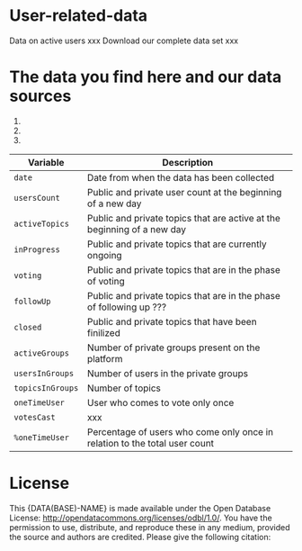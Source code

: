 # User-related-data
Data on active users xxx
Download our complete data set xxx

# The data you find here and our data sources
1. 
2. 
3. 



| Variable  | Description |
| ------------- | ------------- |
| `date`  |Date from when the data has been collected|
| `usersCount`  |Public and private user count at the beginning of a new day|
|`activeTopics`|Public and private topics that are active at the beginning of a new day|
|`inProgress`|Public and private topics that are currently ongoing|
|`voting`|Public and private topics that are in the phase of voting|
|`followUp`|Public and private topics that are in the phase of following up ???|
|`closed`|Public and private topics that have been finilized|
|`activeGroups`|Number of private groups present on the platform|
|`usersInGroups`|Number of users in the private groups|
|`topicsInGroups`|Number of topics |
|`oneTimeUser`|User who comes to vote only once|
|`votesCast`|xxx|
|`%oneTimeUser`|Percentage of users who come only once in relation to the total user count|


# License 
This {DATA(BASE)-NAME} is made available under the Open Database License: http://opendatacommons.org/licenses/odbl/1.0/. You have the permission to use, distribute, and reproduce these in any medium, provided the source and authors are credited.
Please give the following citation: 
